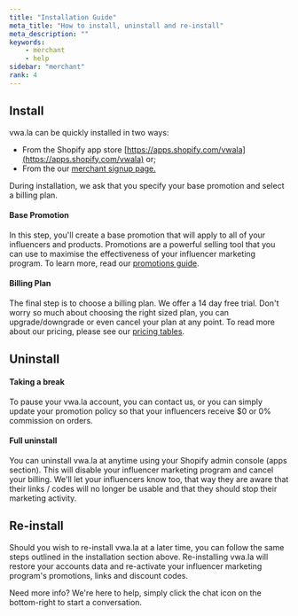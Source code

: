 ```yaml
---
title: "Installation Guide"
meta_title: "How to install, uninstall and re-install"
meta_description: ""
keywords:
    - merchant
    - help
sidebar: "merchant"
rank: 4
---
```


## Install

vwa.la can be quickly installed in two ways:

*   From the Shopify app store [https://apps.shopify.com/vwala](https://apps.shopify.com/vwala) or;
*   From the our [merchant signup page.](https://www.vwa.la/#/s/create)

During installation, we ask that you specify your base promotion and select a billing plan.

#### Base Promotion

In this step, you'll create a base promotion that will apply to all of your influencers and products. Promotions are a powerful selling tool that you can use to maximise the effectiveness of your influencer marketing program. To learn more, read our [promotions guide](/merchant/promotions).

#### Billing Plan

The final step is to choose a billing plan. We offer a 14 day free trial. Don't worry so much about choosing the right sized plan, you can upgrade/downgrade or even cancel your plan at any point. To read more about our pricing, please see our [pricing tables](https://www.vwa.la/#/pricing).

## Uninstall

#### Taking a break 
To pause your vwa.la account, you can contact us, or you can simply update your promotion policy so that your influencers receive $0 or 0% commission on orders.

#### Full uninstall
You can uninstall vwa.la at anytime using your Shopify admin console (apps section). This will disable your influencer marketing program and cancel your billing. We'll let your influencers know too, that way they are aware that their links / codes will no longer be usable and that they should stop their marketing activity. 

## Re-install

Should you wish to re-install vwa.la at a later time, you can follow the same steps outlined in the installation section above. Re-installing vwa.la will restore your accounts data and re-activate your influencer marketing program's promotions, links and discount codes.

Need more info? We're here to help, simply click the chat icon on the bottom-right to start a conversation.